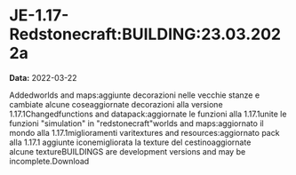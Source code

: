 # JE-1.17-Redstonecraft:BUILDING:23.03.2022a

**Data:** 2022-03-22

Addedworlds and maps:aggiunte decorazioni nelle vecchie stanze e cambiate alcune coseaggiornate decorazioni alla versione 1.17.1Changedfunctions and datapack:aggiornate le funzioni alla 1.17.1unite le funzioni "simulation" in "redstonecraft"worlds and maps:aggiornato il mondo alla 1.17.1miglioramenti varitextures and resources:aggiornato pack alla 1.17.1 aggiunte iconemigliorata la texture del cestinoaggiornate alcune textureBUILDINGS are development versions and may be incomplete.Download
